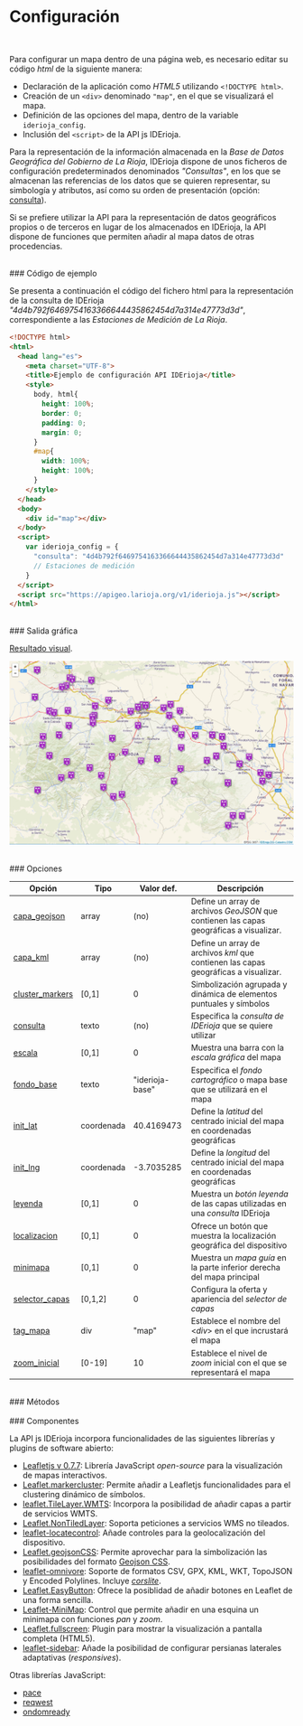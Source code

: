 # Configuración
</br>

Para configurar un mapa dentro de una página web, es necesario editar su código *html* de la siguiente manera:

 - Declaración de la aplicación como *HTML5* utilizando `<!DOCTYPE html>`.
 - Creación de un `<div>` denominado `"map"`, en el que se visualizará el mapa.
 - Definición de las opciones del mapa, dentro de la variable `iderioja_config`.
 - Inclusión del `<script>` de la API js IDErioja.

Para la representación de la información almacenada en la *Base de Datos Geográfica del Gobierno de La Rioja*, IDErioja dispone de unos ficheros de configuración predeterminados denominados *"Consultas"*, en los que se almacenan las referencias de los datos que se quieren representar, su simbología y atributos, así como su orden de presentación (opción: [consulta](opciones/consulta)).

Si se prefiere utilizar la API para la representación de datos geográficos propios o de terceros en lugar de los almacenados en IDErioja, la API dispone de funciones que permiten añadir al mapa datos de otras procedencias.

</br>
### Código de ejemplo
</br>

Se presenta a continuación el código del fichero html para la representación de la consulta de IDErioja  *"4d4b792f6469754163366644435862454d7a314e47773d3d"*, correspondiente a las *Estaciones de Medición de La Rioja*.

```html
<!DOCTYPE html>
<html>
  <head lang="es">
    <meta charset="UTF-8">
    <title>Ejemplo de configuración API IDErioja</title>
    <style>
      body, html{
        height: 100%;
        border: 0;
        padding: 0;
        margin: 0;
      }
      #map{
        width: 100%;
        height: 100%;
      }
    </style>
  </head>
  <body>
    <div id="map"></div>
  </body>
  <script>
    var iderioja_config = {
      "consulta": "4d4b792f6469754163366644435862454d7a314e47773d3d"
      // Estaciones de medición
    }
  </script>
  <script src="https://apigeo.larioja.org/v1/iderioja.js"></script>
</html>
```

</br>
### Salida gráfica
</br>

[Resultado visual](https://iderioja.github.io/doc_api_iderioja/ejemplo_configuracion_api_iderioja).

![Ejemplo de configuración](/img/configuracion_salida_grafica.jpg "Ejemplo de configuración")

</br>
### Opciones
</br>

Opción | Tipo | Valor def. | Descripción
------------ | ------------- | ------------ | ------------
[capa_geojson](opciones/capa_geojson)| array | (no) | Define un array de archivos *GeoJSON* que contienen las capas geográficas a visualizar.
[capa_kml](opciones/capa_kml)| array | (no) | Define un array de archivos *kml* que contienen las capas geográficas a visualizar.
[cluster_markers](opciones/cluster_markers) | [0,1] | 0 | Simbolización agrupada y dinámica de elementos puntuales y símbolos
[consulta](/opciones/consulta) | texto | (no) | Especifica la *consulta de IDErioja* que se quiere utilizar
[escala](/opciones/escala) | [0,1] | 0 | Muestra una barra con la *escala gráfica* del mapa
[fondo_base](/opciones/fondo_base) | texto | "iderioja-base" | Especifica el *fondo cartográfico* o mapa base que se utilizará en el mapa
[init_lat](/opciones/init_lat-init_lng) | coordenada | 40.4169473 | Define la *latitud* del centrado inicial del mapa en coordenadas geográficas
[init_lng](/opciones/init_lat-init_lng) | coordenada | -3.7035285 | Define la *longitud* del centrado inicial del mapa en coordenadas geográficas
[leyenda](/opciones/leyenda) | [0,1] | 0 | Muestra un *botón leyenda* de las capas utilizadas en una *consulta* IDErioja
[localizacion](opciones/localizacion) | [0,1] | 0 | Ofrece un botón que muestra la localización geográfica del dispositivo
[minimapa](opciones/minimapa) | [0,1] | 0 | Muestra un *mapa guía* en la parte inferior derecha del mapa principal
[selector_capas](/opciones/selector_capas) | [0,1,2] | 0 | Configura la oferta y apariencia del *selector de capas*
[tag_mapa](/opciones/consulta) | div | "map" | Establece el nombre del <*div*> en el que incrustará el mapa
[zoom_inicial](/opciones/zoom_inicial) | [0-19] | 10 | Establece el nivel de *zoom* inicial con el que se representará el mapa

</br>
### Métodos
</br>

</br>
### Componentes
</br>

La API js IDErioja incorpora funcionalidades de las siguientes librerías y plugins de software abierto:

 - [Leafletjs v 0.7.7](http://leafletjs.com/): Librería JavaScript *open-source* para la visualización de mapas interactivos.
 - [Leaflet.markercluster](https://github.com/Leaflet/Leaflet.markercluster): Permite añadir a Leafletjs funcionalidades para el clustering dinámico de símbolos.
 - [leaflet.TileLayer.WMTS](https://github.com/mylen/leaflet.TileLayer.WMTS): Incorpora la posibilidad de añadir capas a partir de servicios WMTS.
 - [Leaflet.NonTiledLayer](https://github.com/ptv-logistics/Leaflet.NonTiledLayer): Soporta peticiones a servicios WMS no tileados.
 - [leaflet-locatecontrol](https://github.com/domoritz/leaflet-locatecontrol): Añade controles para la geolocalización del dispositivo.
 - [Leaflet.geojsonCSS](https://github.com/albburtsev/Leaflet.geojsonCSS): Permite aprovechar para la simbolización las posibilidades del formato [Geojson CSS](http://wiki.openstreetmap.org/wiki/Geojson_CSS).
 - [leaflet-omnivore](https://github.com/mapbox/leaflet-omnivore): Soporte de formatos CSV, GPX, KML, WKT, TopoJSON y Encoded Polylines. Incluye [*corslite*](https://github.com/mapbox/corslite).
 - [Leaflet.EasyButton](https://github.com/CliffCloud/Leaflet.EasyButton): Ofrece la posiblidad de añadir botones en Leaflet de una forma sencilla.
 - [Leaflet-MiniMap](https://github.com/Norkart/Leaflet-MiniMap): Control que permite añadir en una esquina un minimapa con funciones *pan* y *zoom*.
 - [Leaflet.fullscreen](https://github.com/Leaflet/Leaflet.fullscreen): Plugin para mostrar la visualización a pantalla completa (HTML5).
 - [leaflet-sidebar](https://github.com/Turbo87/leaflet-sidebar): Añade la posibilidad de configurar persianas laterales adaptativas (*responsives*).

Otras librerías JavaScript:

 - [pace](https://github.com/HubSpot/pace)
 - [reqwest](https://github.com/ded/reqwest)
 - [ondomready](https://github.com/tubalmartin/ondomready)
